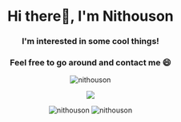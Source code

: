 <h1 align="center">Hi there👋, I'm Nithouson</h1>
<h3 align="center">I'm interested in some cool things!</h3>
<h3 align="center">Feel free to go around and contact me 😄</h3>

<p align="center"> <img src="https://komarev.com/ghpvc/?username=nithouson&style=flat-square&label=PROFILE+VIEWS" alt="nithouson"/> </p>

<p align="center"> <img src="https://github-profile-trophy.vercel.app/?username=nithouson" /></a> </p>

<p align="center">
  <img src="https://github-readme-stats.vercel.app/api/top-langs/?username=nithouson&layout=compact" alt="nithouson" />
  <img src="https://github-readme-stats.vercel.app/api?username=nithouson&show_icons=true" alt="nithouson" />
</p>

<!--
**HanwGeek/HanwGeek** is a ✨ _special_ ✨ repository because its `README.md` (this file) appears on your GitHub profile.

Here are some ideas to get you started:

- 🔭 I’m currently working on ...
- 🌱 I’m currently learning ...
- 👯 I’m looking to collaborate on ...
- 🤔 I’m looking for help with ...
- 💬 Ask me about ...
- 📫 How to reach me: ...
- 😄 Pronouns: ...
- ⚡ Fun fact: ...
-->
